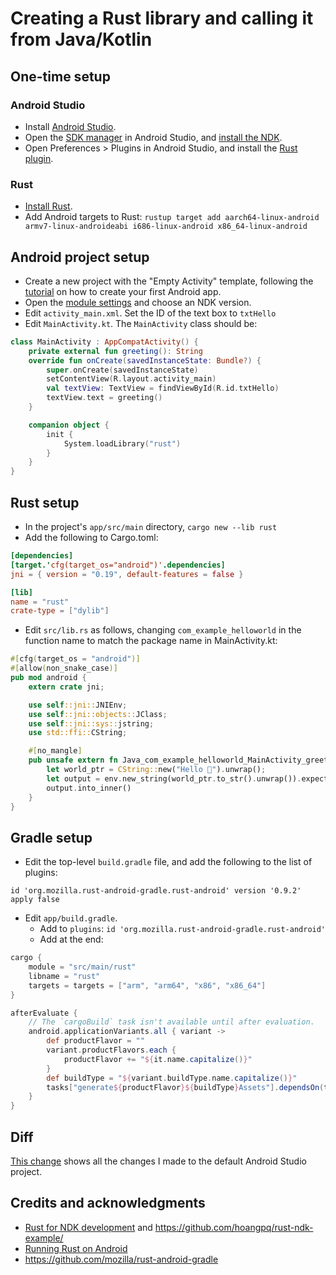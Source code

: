 # Creating a Rust library and calling it from Java/Kotlin

## One-time setup

### Android Studio

* Install [Android Studio](https://developer.android.com/studio).
* Open the [SDK manager](https://developer.android.com/studio/intro/update#sdk-manager) in Android
  Studio, and [install the NDK](https://developer.android.com/studio/projects/install-ndk).
* Open Preferences > Plugins in Android Studio, and install
  the [Rust plugin](https://plugins.jetbrains.com/plugin/8182-rust).

### Rust

* [Install Rust](https://www.rust-lang.org/tools/install).
* Add Android targets to
  Rust: `rustup target add aarch64-linux-android armv7-linux-androideabi i686-linux-android x86_64-linux-android`

## Android project setup

* Create a new project with the "Empty Activity" template, following
  the [tutorial](https://developer.android.com/training/basics/firstapp/creating-project) on how to
  create your first Android app.
* Open the [module settings](https://developer.android.com/studio/projects#ProjectStructure) and
  choose an NDK version.
* Edit `activity_main.xml`. Set the ID of the text box to `txtHello`
* Edit `MainActivity.kt`. The `MainActivity` class should be:

```kotlin
class MainActivity : AppCompatActivity() {
    private external fun greeting(): String
    override fun onCreate(savedInstanceState: Bundle?) {
        super.onCreate(savedInstanceState)
        setContentView(R.layout.activity_main)
        val textView: TextView = findViewById(R.id.txtHello)
        textView.text = greeting()
    }

    companion object {
        init {
            System.loadLibrary("rust")
        }
    }
}
```

## Rust setup

* In the project's `app/src/main` directory, `cargo new --lib rust`
* Add the following to Cargo.toml:

```toml
[dependencies]
[target.'cfg(target_os="android")'.dependencies]
jni = { version = "0.19", default-features = false }

[lib]
name = "rust"
crate-type = ["dylib"]
```

* Edit `src/lib.rs` as follows, changing `com_example_helloworld` in the function name to match the
  package name in MainActivity.kt:

```rust
#[cfg(target_os = "android")]
#[allow(non_snake_case)]
pub mod android {
    extern crate jni;

    use self::jni::JNIEnv;
    use self::jni::objects::JClass;
    use self::jni::sys::jstring;
    use std::ffi::CString;

    #[no_mangle]
    pub unsafe extern fn Java_com_example_helloworld_MainActivity_greeting(env: JNIEnv, _: JClass) -> jstring {
        let world_ptr = CString::new("Hello 🦀").unwrap();
        let output = env.new_string(world_ptr.to_str().unwrap()).expect("Couldn't create java string!");
        output.into_inner()
    }
} 
```

## Gradle setup

* Edit the top-level `build.gradle` file, and add the following to the list of plugins:

```
id 'org.mozilla.rust-android-gradle.rust-android' version '0.9.2' apply false
```

* Edit `app/build.gradle`.
    * Add to `plugins`: `id 'org.mozilla.rust-android-gradle.rust-android'`
    * Add at the end:

```groovy
cargo {
    module = "src/main/rust"
    libname = "rust"
    targets = targets = ["arm", "arm64", "x86", "x86_64"]
}

afterEvaluate {
    // The `cargoBuild` task isn't available until after evaluation.
    android.applicationVariants.all { variant ->
        def productFlavor = ""
        variant.productFlavors.each {
            productFlavor += "${it.name.capitalize()}"
        }
        def buildType = "${variant.buildType.name.capitalize()}"
        tasks["generate${productFlavor}${buildType}Assets"].dependsOn(tasks["cargoBuild"])
    }
}
```

## Diff

[This change](https://github.com/jfgoog/android-rs-examples/commit/054db2e21ff89ecae787af0b4a07921f7a4d9675)
shows all the changes I made to the default Android Studio project.

## Credits and acknowledgments

* [Rust for NDK development](https://medium.com/geekculture/the-following-are-examples-to-render-fractal-images-in-android-bitmap-with-rust-22a9fb5d648b)
  and https://github.com/hoangpq/rust-ndk-example/
* [Running Rust on Android](https://blog.svgames.pl/article/running-rust-on-android)
* https://github.com/mozilla/rust-android-gradle
